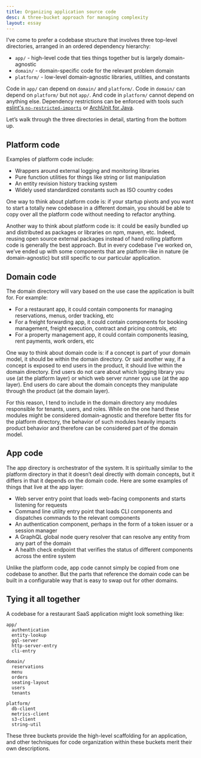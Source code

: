 ```yaml
---
title: Organizing application source code
desc: A three-bucket approach for managing complexity
layout: essay
---
```


I’ve come to prefer a codebase structure that involves three top-level directories, arranged in an ordered dependency hierarchy:

- `app/` - high-level code that ties things together but is largely domain-agnostic
- `domain/` - domain-specific code for the relevant problem domain
- `platform/` - low-level domain-agnostic libraries, utilities, and constants

Code in `app/` can depend on `domain/` and `platform/`. Code in `domain/` can depend on `platform/` but not `app/`. And code in `platform/` cannot depend on anything else. Dependency restrictions can be enforced with tools such [eslint's `no-restricted-imports`](https://eslint.org/docs/rules/no-restricted-imports) or [ArchUnit for Java](https://www.archunit.org/).

Let’s walk through the three directories in detail, starting from the bottom up.

## Platform code

Examples of platform code include:

- Wrappers around external logging and monitoring libraries
- Pure function utilities for things like string or list manipulation
- An entity revision history tracking system
- Widely used standardized constants such as ISO country codes

One way to think about platform code is: if your startup pivots and you want to start a totally new codebase in a different domain, you should be able to copy over all the platform code without needing to refactor anything.

Another way to think about platform code is: it could be easily bundled up and distributed as packages or libraries on npm, maven, etc. Indeed, reusing open source external packages instead of hand rolling platform code is generally the best approach. But in every codebase I’ve worked on, we’ve ended up with some components that are platform-like in nature (ie domain-agnostic) but still specific to our particular application.

## Domain code

The domain directory will vary based on the use case the application is built for. For example:

- For a restaurant app, it could contain components for managing reservations, menus, order tracking, etc
- For a freight forwarding app, it could contain components for booking management, freight execution, contract and pricing controls, etc
- For a property management app, it could contain components leasing, rent payments, work orders, etc

One way to think about domain code is: if a concept is part of your domain model, it should be within the domain directory. Or said another way, if a concept is exposed to end users in the product, it should live within the domain directory. End users do not care about which logging library you use (at the platform layer) or which web server runner you use (at the app layer). End users do care about the domain concepts they manipulate through the product (at the domain layer).

For this reason, I tend to include in the domain directory any modules responsible for tenants, users, and roles. While on the one hand these modules might be considered domain-agnostic and therefore better fits for the platform directory, the behavior of such modules heavily impacts product behavior and therefore can be considered part of the domain model.

## App code

The app directory is orchestrator of the system. It is spiritually similar to the platform directory in that it doesn’t deal directly with domain concepts, but it differs in that it depends on the domain code. Here are some examples of things that live at the app layer:

- Web server entry point that loads web-facing components and starts listening for requests
- Command line utility entry point that loads CLI components and dispatches commands to the relevant components
- An authentication component, perhaps in the form of a token issuer or a session manager
- A GraphQL global node query resolver that can resolve any entity from any part of the domain
- A health check endpoint that verifies the status of different components across the entire system

Unlike the platform code, app code cannot simply be copied from one codebase to another. But the parts that reference the domain code can be built in a configurable way that is easy to swap out for other domains.

## Tying it all together

A codebase for a restaurant SaaS application might look something like:

```
app/
  authentication
  entity-lookup
  gql-server
  http-server-entry
  cli-entry

domain/
  reservations
  menu
  orders
  seating-layout
  users
  tenants

platform/
  db-client
  metrics-client
  s3-client
  string-util
```

These three buckets provide the high-level scaffolding for an application, and other techniques for code organization within these buckets merit their own descriptions.
